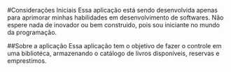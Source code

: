 #Considerações Iniciais
Essa aplicação está sendo desenvolvida apenas para aprimorar minhas habilidades em desenvolvimento de softwares. Não espere nada de inovador ou bem construido, pois sou iniciante no mundo da programação.

##Sobre a aplicação
Essa aplicação tem o objetivo de fazer o controle em uma bibliotéca, armazenando o catálogo de livros disponíveis, reservas e emprestimos.